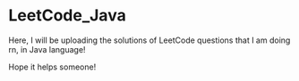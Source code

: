 # LeetCode_Java

Here, I will be uploading the solutions of LeetCode questions that I am doing rn, in Java language!

Hope it helps someone!

